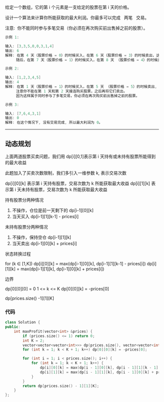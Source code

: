 给定一个数组，它的第 i 个元素是一支给定的股票在第 i 天的价格。

设计一个算法来计算你所能获取的最大利润。你最多可以完成   两笔   交易。

注意:  你不能同时参与多笔交易（你必须在再次购买前出售掉之前的股票）。

```cpp
示例 1:

输入: [3,3,5,0,0,3,1,4]
输出: 6
解释: 在第 4 天（股票价格 = 0）的时候买入，在第 6 天（股票价格 = 3）的时候卖出，这笔交易所能获得利润 = 3-0 = 3 。
     随后，在第 7 天（股票价格 = 1）的时候买入，在第 8 天 （股票价格 = 4）的时候卖出，这笔交易所能获得利润 = 4-1 = 3 。

示例 2:

输入: [1,2,3,4,5]
输出: 4
解释: 在第 1 天（股票价格 = 1）的时候买入，在第 5 天 （股票价格 = 5）的时候卖出, 这笔交易所能获得利润 = 5-1 = 4 。  
     注意你不能在第 1 天和第 2 天接连购买股票，之后再将它们卖出。  
     因为这样属于同时参与了多笔交易，你必须在再次购买前出售掉之前的股票。

示例 3:

输入: [7,6,4,3,1]
输出: 0
解释: 在这个情况下, 没有交易完成, 所以最大利润为 0。
```

---

## 动态规划

上面两道股票买卖问题，我们用 dp[i][0,1]表示第 i 天持有或未持有股票所能得到的最大收益

此题加入了买卖次数限制，我们多引入一维参数 k, 表示交易次数

dp[i][0][k] 表示第 i 天持有股票，交易次数为 k 所能获取最大收益
dp[i][1][k] 表示第 i 天未持有股票，交易次数为 k 所能获取最大收益

持有股票分两种情况

1. 不操作，仓位是前一天剩下的 dp[i-1][0][k]
2. 当天买入 dp[i-1][1][k-1] - prices[i]

未持有股票分两种情况

1. 不操作，保持空仓 dp[i-1][1][k]
2. 当天卖出 dp[i-1][0][k] + prices[i]

状态转换过程

for (k ∈ [1,K])
dp[i][0][k] = max(dp[i-1][0][k], dp[i-1][1][k-1] - prices[i])
dp[i][1][k] = max(dp[i-1][1][k], dp[i-1][0][k] + prices[i])

边界

dp[0][0][0] = 0
1 <= k <= K
dp[0][0][k] = -prices[0]

dp[prices.size() -1][1][K]

### 代码

```cpp
class Solution {
public:
    int maxProfit(vector<int> &prices) {
        if (prices.size() <= 1) return 0;
        int K = 2;
        vector<vector<vector<int>>> dp(prices.size(), vector<vector<int>>(2, vector<int>(K + 1, 0)));
        for (int k = 1; k < K + 1; k++) dp[0][0][k] = -prices[0];

        for (int i = 1; i < prices.size(); i++) {
            for (int k = 1; k < K + 1; k++) {
                dp[i][0][k] = max(dp[i - 1][0][k], dp[i - 1][1][k - 1] - prices[i]);
                dp[i][1][k] = max(dp[i - 1][1][k], dp[i - 1][0][k] + prices[i]);
            }
        }
        return dp[prices.size() - 1][1][K];
    }
};
```
